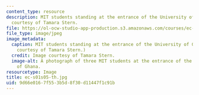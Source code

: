 ```yaml
---
content_type: resource
description: MIT students standing at the entrance of the University of Ghana. Image
  courtesy of Tamara Stern.
file: https://ol-ocw-studio-app-production.s3.amazonaws.com/courses/ec-s01-internet-technology-in-local-and-global-communities-spring-2005-summer-2005/9d66e0167f553b5d8f30d11447f1c91b_ec-s01s05-th.jpg
file_type: image/jpeg
image_metadata:
  caption: MIT students standing at the entrance of the University of Ghana. (Image
    courtesy of Tamara Stern.)
  credit: Image courtesy of Tamara Stern.
  image-alt: A photograph of three MIT students at the entrance of the University
    of Ghana.
resourcetype: Image
title: ec-s01s05-th.jpg
uid: 9d66e016-7f55-3b5d-8f30-d11447f1c91b
---
```

